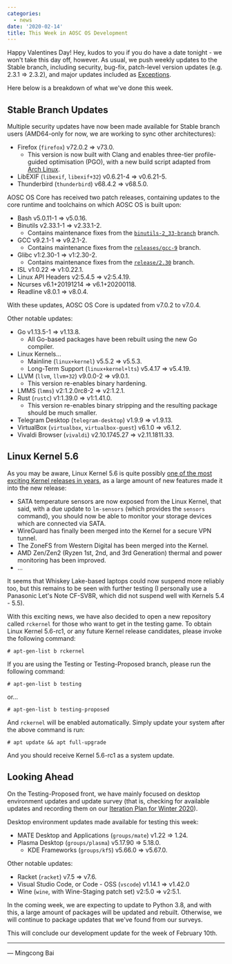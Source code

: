 ```yaml
---
categories:
  - news
date: '2020-02-14'
title: This Week in AOSC OS Development
---
```



Happy Valentines Day! Hey, kudos to you if you do have a date tonight - we won't
take this day off, however. As usual, we push weekly updates to the Stable branch,
including security, bug-fix, patch-level version updates (e.g. 2.3.1 => 2.3.2),
and major updates included as
[Exceptions](https://wiki.aosc.io/developer/packaging/cycle-exceptions).

Here below is a breakdown of what we've done this week.

Stable Branch Updates
---------------------

Multiple security updates have now been made available for Stable branch users
(AMD64-only for now, we are working to sync other architectures):

- Firefox (`firefox`) v72.0.2 => v73.0.
    - This version is now built with Clang and enables three-tier profile-guided
      optimisation (PGO), with a new build script adapted from
      [Arch Linux](https://git.archlinux.org/svntogit/packages.git/tree/trunk/PKGBUILD?h=packages/firefox).
- LibEXIF (`libexif`, `libexif+32`) v0.6.21-4 => v0.6.21-5.
- Thunderbird (`thunderbird`) v68.4.2 => v68.5.0.

AOSC OS Core has received two patch releases, containing updates to the core
runtime and toolchains on which AOSC OS is built upon:

- Bash v5.0.11-1 => v5.0.16.
- Binutils v2.33.1-1 => v2.33.1-2.
    - Contains maintenance fixes from the [`binutils-2_33-branch`](https://sourceware.org/git/gitweb.cgi?p=binutils-gdb.git;a=shortlog;h=refs/heads/binutils-2_33-branch) branch.
- GCC v9.2.1-1 => v9.2.1-2.
    - Contains maintenance fixes from the [`releases/gcc-9`](https://github.com/gcc-mirror/gcc/commits/releases/gcc-9) branch.
- Glibc v1:2.30-1 => v1:2.30-2.
    - Contains maintenance fixes from the [`release/2.30`](https://sourceware.org/git/?p=glibc.git;a=shortlog;h=refs/heads/release/2.30/master) branch.
- ISL v1:0.22 => v1:0.22.1.
- Linux API Headers v2:5.4.5 => v2:5.4.19.
- Ncurses v6.1+20191214 => v6.1+20200118.
- Readline v8.0.1 => v8.0.4.

With these updates, AOSC OS Core is updated from v7.0.2 to v7.0.4.

Other notable updates:

- Go v1.13.5-1 => v1.13.8.
    - All Go-based packages have been rebuilt using the new Go compiler.
- Linux Kernels...
    - Mainline (`linux+kernel`) v5.5.2 => v5.5.3.
    - Long-Term Support (`linux+kernel+lts`) v5.4.17 => v5.4.19.
- LLVM (`llvm`, `llvm+32`) v9.0.0-2 => v9.0.1.
    - This version re-enables binary hardening.
- LMMS (`lmms`) v2:1.2.0rc8-2 => v2:1.2.1.
- Rust (`rustc`) v1:1.39.0 => v1:1.41.0.
    - This version re-enables binary stripping and the resulting package
      should be much smaller.
- Telegram Desktop (`telegram-desktop`) v1.9.9 => v1.9.13.
- VirtualBox (`virtualbox`, `virtualbox-guest`) v6.1.0 => v6.1.2.
- Vivaldi Browser (`vivaldi`) v2.10.1745.27 => v2.11.1811.33.

Linux Kernel 5.6
----------------

As you may be aware, Linux Kernel 5.6 is quite possibly
[one of the most exciting Kernel releases in years](https://www.phoronix.com/scan.php?page=article&item=linux-56-features&num=1),
as a large amount of new features made it into the new release:

- SATA temperature sensors are now exposed from the Linux Kernel, that said,
  with a due update to `lm-sensors` (which provides the `sensors` command),
  you should now be able to monitor your storage devices which are connected
  via SATA.
- WireGuard has finally been merged into the Kernel for a secure VPN tunnel.
- The ZoneFS from Western Digital has been merged into the Kernel.
- AMD Zen/Zen2 (Ryzen 1st, 2nd, and 3rd Generation) thermal and power monitoring
  has been improved.
- ...

It seems that Whiskey Lake-based laptops could now suspend more reliably too,
but this remains to be seen with further testing (I personally use a Panasonic
Let's Note CF-SV8R, which did not suspend well with Kernels 5.4 - 5.5).

With this exciting news, we have also decided to open a new repository called
`rckernel` for those who want to get in the testing game. To obtain Linux Kernel
5.6-rc1, or any future Kernel release candidates, please invoke the following
command:

```
# apt-gen-list b rckernel
```

If you are using the Testing or Testing-Proposed branch, please run the
following command:

```
# apt-gen-list b testing
```

or...

```
# apt-gen-list b testing-proposed
```

And `rckernel` will be enabled automatically. Simply update your system after
the above command is run:

```
# apt update && apt full-upgrade
```

And you should receive Kernel 5.6-rc1 as a system update.

Looking Ahead
-------------

On the Testing-Proposed front, we have mainly focused on desktop environment
updates and update survey (that is, checking for available updates and recording
them on our [Iteration Plan for Winter 2020](https://github.com/AOSC-Dev/aosc-os-abbs/issues/2073)).

Desktop environment updates made available for testing this week:

- MATE Desktop and Applications (`groups/mate`) v1.22 => 1.24.
- Plasma Desktop (`groups/plasma`) v5.17.90 => 5.18.0.
    - KDE Frameworks (`groups/kf5`) v5.66.0 => v5.67.0.

Other notable updates:

- Racket (`racket`) v7.5 => v7.6.
- Visual Studio Code, or Code - OSS (`vscode`) v1.14.1 => v1.42.0
- Wine (`wine`, with Wine-Staging patch set) v2:5.0 => v2:5.1.

In the coming week, we are expecting to update to Python 3.8, and with this,
a large amount of packages will be updated and rebuilt. Otherwise, we will
continue to package updates that we've found from our surveys.

This will conclude our development update for the week of February 10th.

---

— Mingcong Bai
